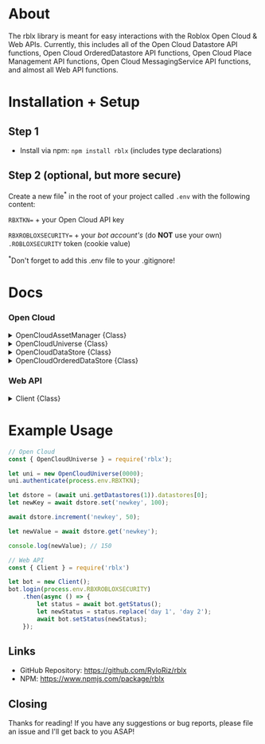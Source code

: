 # About

The rblx library is meant for easy interactions with the Roblox Open Cloud & Web APIs. Currently, this includes all of the Open Cloud Datastore API functions, Open Cloud OrderedDatastore API functions, Open Cloud Place Management API functions, Open Cloud MessagingService API functions, and almost all Web API functions.

# Installation + Setup

## Step 1
* Install via npm: `npm install rblx` (includes type declarations)

## Step 2 (optional, but more secure)
Create a new file<sup>*</sup> in the root of your project called `.env` with the following content:

`RBXTKN=` + your Open Cloud API key

`RBXROBLOXSECURITY=` + your *bot account's* (do **NOT** use your own) `.ROBLOXSECURITY` token (cookie value)

<sup>*</sup>Don't forget to add this .env file to your .gitignore!
# Docs

### Open Cloud
<details>
<summary>OpenCloudAssetManager {Class}</summary>

### `new OpenCloudAssetManager(id: number)`
Creates a new OpenCloudUniverse object

### `OpenCloudAssetManager.authenticate(apikey: string)`
Pass the API key through this function, or use the npm dotenv package and `process.env.RBXTKN` from above

### `OpenCloudAssetManager.createAsset(assetType: Util.AssetType, filePath: string, name: string, desc: string)`
Create a new asset

### `OpenCloudAssetManager.getOperation(id: string)`
Get operation data related to an asset uplooad

### `OpenCloudAssetManager.updateAsset(assetId: number, filePath: string)`
Update an asset (currently locked to only Models on Roblox's end)
</details>

<details>
<summary>OpenCloudUniverse {Class}</summary>

### `new OpenCloudUniverse(id: number)`
Creates a new OpenCloudUniverse object

### `OpenCloudUniverse.authenticate(apikey: string)`
Pass the API key through this function, or use the npm dotenv package and `process.env.RBXTKN` from above

### `OpenCloudUniverse.getDatastores(limit?: number, prefix?: string, cursor?: string)`
Return an object containing the previous page cursor, next page cursor, and datastore objects.

### `OpenCloudUniverse.getOrderedDatastore(name: string, scope: string)`
Return an OrderedDataStore.

### `OpenCloudUniverse.save(placeId: number, pathToFile: string)`
Save the `rblx` file located at `pathToFile` to Roblox, therefore **not** publishing.

### `OpenCloudUniverse.publish(placeId: number, pathToFile: string)`
Publish the `rblx` file located at `pathToFile` to Roblox, therefore **also** saving to Roblox.

### `OpenCloudUniverse.publishToTopic(topic: string, data: any)`
Publish some data to a MessagingService topic (this only works in Live Servers as of 7/8/22)
</details>

<details>
<summary>OpenCloudDataStore {Class}</summary>

### `new OpenCloudDataStore(uid: number, name: string, scope: string = "global")`
Creates a new OpenCloudDataStore class - THIS IS NOT MEANT TO BE CALLED MANUALLY

### `OpenCloudDataStore.authenticate(apikey: string)`
Authenticate the OpenCloudDataStore with your API key

### `OpenCloudDataStore.listKeys(limit?: number | LimitOptions, allScopes?: boolean, prefix?: string, cursor?: string)`
IF LIMIT IS NUMBER: Return an object containing the previous page cursor, next page cursor, and keys on the current page

IF LIMIT IS LIMITOPTIONS: Return an object with the number of keys specified

`LimitOptions` is used if you want to receive the number of keys you made as the limit. The intended functionality of Roblox's limit parameter does not guarantee you will receive as many keys as you have requested, but using LimitOptions instead of a number value will do so.

`LimitOptions` follows this schema:
```js
{
	limit: number,
	useV2Limit: boolean // true to get all keys specified
}
```

### `OpenCloudDataStore.get(key: string)`
Get the value of a key

### `OpenCloudDataStore.set(key: string, value: any = null, exclusiveCreate?: boolean, matchVersion?: string)`
Set/update the value of a key

**NOTE:** You cannot use `exclusiveCreate` and `matchVersion` in the same request!

### `OpenCloudDataStore.increment(key: string, incrementBy: number = 1)`
Increment a value by `incrementBy` units

### `OpenCloudDataStore.delete(key: string)`
Delete a key from the OpenCloudDataStore

### `OpenCloudDataStore.listVersions(key: string, limit: number = 1, sortOrder: 'Ascending'|'Descending' = 'Ascending', cursor?: string, startTime?: string, endTime?: string)`
List all versions of a key (with versionIds for `get`ting)

**Note:** `startTime` and `endTime` must be ISO dates in UTC time!

### `OpenCloudDataStore.getVersion(key: string, versionId: string)`
Get the value of `key` at version `versionId`
</details>

<details>
<summary>OpenCloudOrderedDataStore {Class}</summary>

### `new OpenCloudOrderedDataStore(uid: number, name: string, scope: string = "global")`
Creates a new OpenCloudOrderedDataStore class - THIS IS NOT MEANT TO BE CALLED MANUALLY

### `OpenCloudOrderedDataStore.authenticate(apikey: string)`
Authenticate the OpenCloudOrderedDataStore with your API key

### `OpenCloudOrderedDataStore.listEntries(maxPageSize: number, cursor: string, order: OrderType, filter: string)`
List all entries in an OpenCloudOrderedDataStore

### `OpenCloudOrderedDataStore.createEntry(id: string, value: number)`
Create a new entry in an OpenCloudOrderedDataStore

### `OpenCloudOrderedDataStore.getEntry(id: string)`
Get an entry from an OpenCloudOrderedDataStore

### `OpenCloudOrderedDataStore.deleteEntry(id: string)`
Delete a new entry from an OpenCloudOrderedDataStore

### `OpenCloudOrderedDataStore.updateEntry(id: string, value: number, allowMissing: boolean = true)`
Update an entry in an OpenCloudOrderedDataStore

### `OpenCloudOrderedDataStore.incrementEntry(id: string, amount: number)`
Increment an entry in an OpenCloudOrderedDataStore by a certain amount

</details>

### Web API

<details>
<summary>Client {Class}</summary>

### `new Client()`
Creates a new Client class

### `Client.login(token: string)`
Authenticate the Client with your .ROBLOSECURITY token (recommended: store in .env file)

### `Client.acceptRequest(userId: number)`
Accept a friend request from `userId`

### `Client.acceptTrade(tradeId: number)`
Accept a trade of id `tradeId`

### `Client.addFriend(userId: number)`
Send a friend request to `userId`

### `Client.block(userId: number)`
Block ❌ `userId`

### `Client.canTradeWith(userId: number)`
See if you can trade with `userId`

### `Client.claimOwnership(groupId: number)`
Claim ownership of group `groupId`

### `Client.counterTrade(tradeId: number, offers: TradeOffer[])`
Counter a trade of id `tradeId` with your `offers`

### `Client.declineAllRequests()`
Decline all friend requests

### `Client.declineRequest(userId: number)`
Decline a friend request from a single user of id `userId`

### `Client.declineTrade(tradeId: number)`
Decline trade of id `tradeId`

### `Client.getBirthdate()`
Get your account's birthdate

### `Client.getConsecutiveLoginDays()`
Get your account's (xbox) consecutive login days

### `Client.getDescription()`
Get your account's description

### `Client.getDisplayName()`
Get your account's display name

### `Client.getFriendCount()`
Get your account's friend count

### `Client.getFriendRequests()`
Get your account's friend requests

### `Client.getFriendRequestsCount()`
Get your account's number of friend requests

### `Client.getGender()`
Get your account's gender

### `Client.getLocale()`
Get your account's locale (language)

### `Client.getPhone()`
Get your account's phone number (if applicable)

### `Client.getPromotionChannels()`
Get your account's social links (if applicable)

### `Client.getStatus()`
Get your account's status

### `Client.getTrade(tradeId: number)`
Get a trade with id `tradeId`

### `Client.getTrades(tradeStatusType: TradeStatus = TradeStatus.Inbound)`
Get your account's trades

### `Client.getTradesCount(tradeStatusType: TradeStatus = TradeStatus.Inbound)`
Get your account's trades count

### `Client.getUserId()`
Get your account's user id

### `Client.getUsername()`
Get your account's username

### `Client.isFollowing(userId: number)`
Check if you are following `userId`

### `Client.removeFriend(userId: number)`
Remove friend with id `userId`

### `Client.removePrimaryGroup()`
Remove your primary group

### `Client.sendTrade(offers: TradeOffer[])`
Send trades (specify who in the form of an id in the `offers` parameter's options)

### `Client.setBirthdate(birthdate: Birthdate)`
Set your account's birthdate

### `Client.setDescription(description: string)`
Set your account's description

### `Client.setDisplayName(displayName: string)`
Set your account's display name

### `Client.setGender(gender: Gender)`
Set your account's gender

### `Client.setPrimaryGroup(groupId: number)`
Set your account's primary group to the group of id `groupId`

### `Client.setPromotionChannels(tbl: { [key: string]: string }, privacy: PromotionChannelPrivacy)`
Set your account's social links

### `Client.setStatus(status: string)`
Set your account's status

### `Client.unblock(userId: number)`
Unblock the user of id `userId`
</details>

# Example Usage

```javascript
// Open Cloud
const { OpenCloudUniverse } = require('rblx');

let uni = new OpenCloudUniverse(0000);
uni.authenticate(process.env.RBXTKN);

let dstore = (await uni.getDatastores(1)).datastores[0];
let newKey = await dstore.set('newkey', 100);

await dstore.increment('newkey', 50);

let newValue = await dstore.get('newkey');

console.log(newValue); // 150

// Web API
const { Client } = require('rblx')

let bot = new Client();
bot.login(process.env.RBXROBLOXSECURITY)
	.then(async () => {
		let status = await bot.getStatus();
		let newStatus = status.replace('day 1', 'day 2');
		await bot.setStatus(newStatus);
	});
```

## Links

* GitHub Repository: https://github.com/RyloRiz/rblx
* NPM: https://www.npmjs.com/package/rblx

## Closing

Thanks for reading! If you have any suggestions or bug reports, please file an issue and I'll get back to you ASAP!